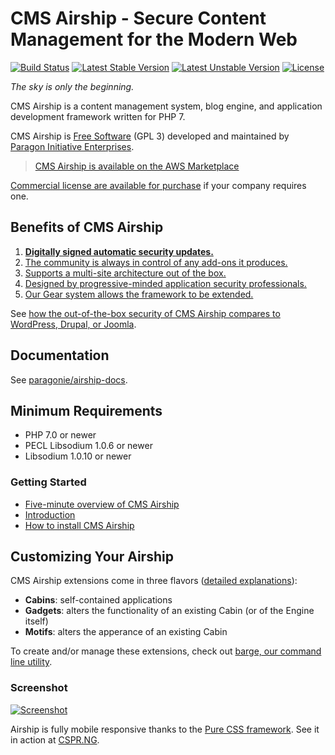 # CMS Airship - Secure Content Management for the Modern Web

[![Build Status](https://travis-ci.org/paragonie/airship.svg?branch=master)](https://travis-ci.org/paragonie/airship)
[![Latest Stable Version](https://poser.pugx.org/paragonie/airship/v/stable)](https://packagist.org/packages/paragonie/airship)
[![Latest Unstable Version](https://poser.pugx.org/paragonie/airship/v/unstable)](https://packagist.org/packages/paragonie/airship)
[![License](https://poser.pugx.org/paragonie/airship/license)](https://packagist.org/packages/paragonie/airship)

*The sky is only the beginning.*

CMS Airship is a content management system, blog engine, and application 
development framework written for PHP 7.

CMS Airship is [Free Software](https://github.com/paragonie/airship/blob/master/LICENSE.txt)
(GPL 3) developed and maintained by [Paragon Initiative Enterprises](https://paragonie.com).

> [CMS Airship is available on the AWS Marketplace](https://aws.amazon.com/marketplace/seller-profile?ref=cns_srchrow&id=139a5240-4d65-457b-81cf-6f13833a6ecd)

[Commercial license are available for purchase](https://paragonie.com/contact)
if your company requires one.

## Benefits of CMS Airship

1. [**Digitally signed automatic security updates.**](https://github.com/paragonie/airship-docs/blob/master/en-us/WHY.md#1-digitally-signed-automatic-security-updates)
2. [The community is always in control of any add-ons it produces.](https://github.com/paragonie/airship-docs/blob/master/en-us/WHY.md#2-the-community-is-always-in-control-of-any-add-ons-it-produces)
3. [Supports a multi-site architecture out of the box.](https://github.com/paragonie/airship-docs/blob/master/en-us/WHY.md#3-supports-a-multi-site-architecture-out-of-the-box)
4. [Designed by progressive-minded application security professionals.](https://github.com/paragonie/airship-docs/blob/master/en-us/WHY.md#4-designed-by-progressive-minded-application-security-professionals)
5. [Our Gear system allows the framework to be extended.](https://github.com/paragonie/airship-docs/blob/master/en-us/WHY.md#5-our-gear-system-allows-the-framework-to-be-extended)

See [how the out-of-the-box security of CMS Airship compares to WordPress, Drupal, or Joomla](https://paragonie.com/project/airship).

## Documentation

See [paragonie/airship-docs](https://github.com/paragonie/airship-docs).

## Minimum Requirements

* PHP 7.0 or newer
* PECL Libsodium 1.0.6 or newer
* Libsodium 1.0.10 or newer

### Getting Started

 * [Five-minute overview of CMS Airship](https://github.com/paragonie/airship-docs/blob/master/en-us/5-Minute-Overview.md)
 * [Introduction](https://github.com/paragonie/airship-docs/tree/master/en-us/01-intro)
 * [How to install CMS Airship](https://github.com/paragonie/airship-docs/blob/master/en-us/01-intro/2-Installing.md)

## Customizing Your Airship

CMS Airship extensions come in three flavors ([detailed explanations](https://github.com/paragonie/airship-docs/blob/master/en-us/01-intro/1-Lingo-Jargon.md#airship-extension-types)):

* **Cabins**: self-contained applications
* **Gadgets**: alters the functionality of an existing Cabin (or of the
  Engine itself)
* **Motifs**: alters the apperance of an existing Cabin

To create and/or manage these extensions, check out 
[barge, our command line utility](https://github.com/paragonie/airship-barge).

### Screenshot

[![Screenshot](https://i.imgur.com/KAVTRmr.png)](https://cspr.ng)

Airship is fully mobile responsive thanks to the [Pure CSS framework](http://purecss.io/).
See it in action at [CSPR.NG](https://cspr.ng).
